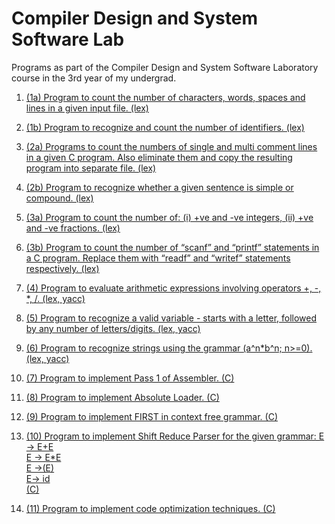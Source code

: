# Compiler Design and System Software Lab
Programs as part of the Compiler Design and System Software Laboratory course in the 3rd year of my undergrad.

1. [(1a) Program to count the number of characters, words, spaces and lines in a given input file. (lex)](1a)

2. [(1b) Program to recognize and count the number of identifiers. (lex)](1b)

3. [(2a) Programs to count the numbers of single and multi comment lines in a given C program. Also 
eliminate them and copy the resulting program into separate file. (lex)](2a)

4. [(2b) Program to recognize whether a given sentence is simple or compound. (lex)](2b)

5. [(3a) Program to count the number of: (i) +ve and -ve integers, (ii) +ve and -ve fractions. (lex)](3a) 

7. [(3b) Program to count the number of “scanf” and “printf” statements in a C program. 
Replace them with “readf” and “writef” statements respectively. (lex)](3b)

8. [(4) Program to evaluate arithmetic expressions involving operators +, -, *, /. (lex, yacc)](4)

9. [(5) Program to recognize a valid variable - starts with a letter, followed by any 
number of letters/digits. (lex, yacc)](5)

10. [(6) Program to recognize strings using the grammar (a^n*b^n; n>=0). (lex, yacc)](6)

11. [(7) Program to implement Pass 1 of Assembler. (C)](7)

12. [(8) Program to implement Absolute Loader. (C)](8)

13. [(9) Program to implement FIRST in context free grammar. (C)](9)
14. [(10) Program to implement Shift Reduce Parser for the given grammar:
 E → E+E                 
E → E*E                                                                                              
                                                                                             E →(E)  
                                                                                            E→ id     
   (C)](10)

15. [(11) Program to implement code optimization techniques. (C)](11)
